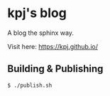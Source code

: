# kpj's blog

A blog the sphinx way.

Visit here: https://kpj.github.io/

## Building & Publishing

```bash
$ ./publish.sh
```
